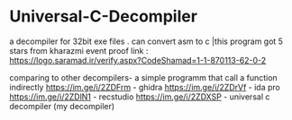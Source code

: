 # Universal-C-Decompiler
a decompiler for 32bit exe files . can convert asm to c
|this program got 5 stars from kharazmi event proof link :   
https://logo.saramad.ir/verify.aspx?CodeShamad=1-1-870113-62-0-2

comparing to other decompilers- a simple programm that call a function indirectly
https://im.ge/i/2ZDFrm - ghidra
https://im.ge/i/2ZDrVf - ida pro
https://im.ge/i/2ZDlN1 - recstudio
https://im.ge/i/2ZDXSP - universal c decompiler (my decompiler)
